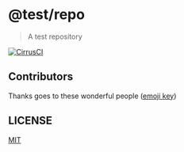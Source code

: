 # @test/repo

> A test repository

[![CirrusCI](https://api.cirrus-ci.com/github/thecodechef/test-repo.svg)](https://cirrus-ci.com/github/thecodechef/test-repo)

## Contributors

Thanks goes to these wonderful people ([emoji key](https://github.com/all-contributors/all-contributors#emoji-key))

<!-- ALL-CONTRIBUTORS-LIST:START - Do not remove or modify this section -->
<!-- prettier-ignore -->

<!-- ALL-CONTRIBUTORS-LIST:END - Do not remove or modify this section -->

## LICENSE

[MIT](LICENSE)
